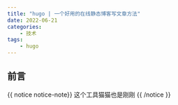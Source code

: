 ```yaml
---
title: "hugo | 一个好用的在线静态博客写文章方法"
date: 2022-06-21
categories:
    - 技术
tags: 
    - hugo
---
```


## 前言
{{ notice notice-note}}
这个工具猫猫也是刚刚
{{ /notice }}
